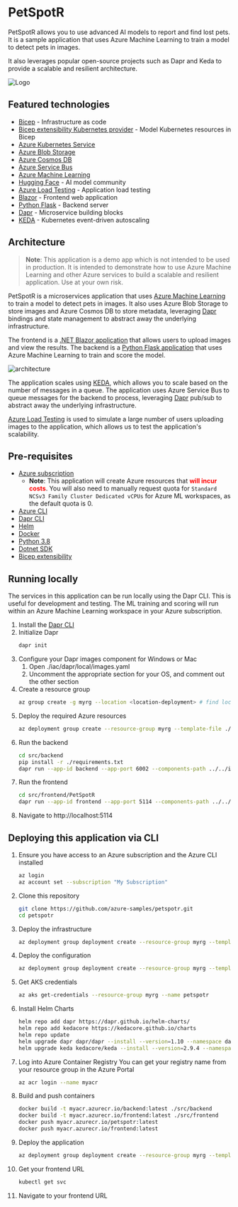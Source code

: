 # PetSpotR

PetSpotR allows you to use advanced AI models to report and find lost pets. It is a sample application that uses Azure Machine Learning to train a model to detect pets in images.

It also leverages popular open-source projects such as Dapr and Keda to provide a scalable and resilient architecture.

![Logo](./img/logo.svg)

## Featured technologies

- [Bicep](https://docs.microsoft.com/en-us/azure/azure-resource-manager/bicep/overview) - Infrastructure as code
- [Bicep extensibility Kubernetes provider](https://learn.microsoft.com/en-us/azure/azure-resource-manager/bicep/bicep-extensibility-kubernetes-provider) - Model Kubernetes resources in Bicep
- [Azure Kubernetes Service](https://docs.microsoft.com/en-us/azure/aks/intro-kubernetes)
- [Azure Blob Storage](https://docs.microsoft.com/en-us/azure/storage/blobs/storage-blobs-introduction)
- [Azure Cosmos DB](https://docs.microsoft.com/en-us/azure/cosmos-db/introduction)
- [Azure Service Bus](https://docs.microsoft.com/en-us/azure/service-bus-messaging/service-bus-messaging-overview)
- [Azure Machine Learning](https://learn.microsoft.com/en-us/azure/machine-learning/overview-what-is-azure-machine-learning)
- [Hugging Face](https://huggingface.co) - AI model community
- [Azure Load Testing](https://docs.microsoft.com/en-us/azure/load-testing/) - Application load testing
- [Blazor](https://dotnet.microsoft.com/apps/aspnet/web-apps/blazor) - Frontend web application
- [Python Flask](https://pypi.org/project/Flask/) - Backend server
- [Dapr](https://dapr.io) - Microservice building blocks
- [KEDA](https://keda.sh) - Kubernetes event-driven autoscaling

## Architecture

> **Note**: This application is a demo app which is not intended to be used in production. It is intended to demonstrate how to use Azure Machine Learning and other Azure services to build a scalable and resilient application. Use at your own risk.

PetSpotR is a microservices application that uses [Azure Machine Learning](https://learn.microsoft.com/en-us/azure/machine-learning/overview-what-is-azure-machine-learning) to train a model to detect pets in images. It also uses Azure Blob Storage to store images and Azure Cosmos DB to store metadata, leveraging [Dapr](https://dapr.io) bindings and state management to abstract away the underlying infrastructure.

The frontend is a [.NET Blazor application](https://learn.microsoft.com/en-us/aspnet/core/blazor/?view=aspnetcore-7.0) that allows users to upload images and view the results. The backend is a [Python Flask application](https://pypi.org/project/Flask/) that uses Azure Machine Learning to train and score the model.

![architecture](./img/architecture.png)

The application scales using [KEDA](https://keda.sh), which allows you to scale based on the number of messages in a queue. The application uses Azure Service Bus to queue messages for the backend to process, leveraging [Dapr](https://dapr.io) pub/sub to abstract away the underlying infrastructure.

[Azure Load Testing](https://learn.microsoft.com/en-us/azure/load-testing/overview-what-is-azure-load-testing) is used to simulate a large number of users uploading images to the application, which allows us to test the application's scalability.

## Pre-requisites

- [Azure subscription](https://azure.microsoft.com/free/)
  - **Note**: This application will create Azure resources that <font color=red>**will incur costs**</font>. You will also need to manually request quota for `Standard NCSv3 Family Cluster Dedicated vCPUs` for Azure ML workspaces, as the default quota is 0.
- [Azure CLI](https://docs.microsoft.com/cli/azure/install-azure-cli)
- [Dapr CLI](https://docs.dapr.io/getting-started/install-dapr-cli/)
- [Helm](https://helm.sh/docs/intro/install/)
- [Docker](https://docs.docker.com/get-docker/)
- [Python 3.8](https://www.python.org/downloads/)
- [Dotnet SDK](https://dotnet.microsoft.com/download/dotnet/)
- [Bicep extensibility](https://learn.microsoft.com/en-us/azure/azure-resource-manager/bicep/bicep-extensibility-kubernetes-provider#enable-the-preview-feature)

## Running locally

The services in this application can be run locally using the Dapr CLI. This is useful for development and testing. The ML training and scoring will run within an Azure Machine Learning workspace in your Azure subscription.

1. Install the [Dapr CLI](https://docs.dapr.io/getting-started/install-dapr-cli/)
1. Initialize Dapr
   ```bash
   dapr init
   ```
1. Configure your Dapr images component for Windows or Mac
   1. Open ./iac/dapr/local/images.yaml
   1. Uncomment the appropriate section for your OS, and comment out the other section
1. Create a resource group
   ```bash
   az group create -g myrg --location <location-deployment> # find locations with az account list-locations
   ```
3. Deploy the required Azure resources
   ```bash
   az deployment group create --resource-group myrg --template-file ./iac/infra.bicep --parameters mode=dev
   ```
1. Run the backend
   ```bash
   cd src/backend
   pip install -r ./requirements.txt
   dapr run --app-id backend --app-port 6002 --components-path ../../iac/dapr/local -- python app.py
   ```
1. Run the frontend
   ```bash
   cd src/frontend/PetSpotR
   dapr run --app-id frontend --app-port 5114 --components-path ../../../iac/dapr/local -- dotnet watch
   ```
1. Navigate to http://localhost:5114

## Deploying this application via CLI

1. Ensure you have access to an Azure subscription and the Azure CLI installed
   ```bash
   az login
   az account set --subscription "My Subscription"
   ```
1. Clone this repository
   ```bash
   git clone https://github.com/azure-samples/petspotr.git
   cd petspotr
   ```
1. Deploy the infrastructure
   ```bash
   az deployment group deployment create --resource-group myrg --template-file ./iac/infra.json
   ```
1. Deploy the configuration
   ```bash
   az deployment group deployment create --resource-group myrg --template-file ./iac/config.json
   ```
1. Get AKS credentials
   ```bash
   az aks get-credentials --resource-group myrg --name petspotr
   ```
1. Install Helm Charts
   ```bash
   helm repo add dapr https://dapr.github.io/helm-charts/
   helm repo add kedacore https://kedacore.github.io/charts
   helm repo update
   helm upgrade dapr dapr/dapr --install --version=1.10 --namespace dapr-system --create-namespace --wait
   helm upgrade keda kedacore/keda --install --version=2.9.4 --namespace keda --create-namespace --wait
   ```
1. Log into Azure Container Registry
   You can get your registry name from your resource group in the Azure Portal
   ```bash
   az acr login --name myacr
   ```
1. Build and push containers
   ```bash
   docker build -t myacr.azurecr.io/backend:latest ./src/backend
   docker build -t myacr.azurecr.io/frontend:latest ./src/frontend
   docker push myacr.azurecr.io/petspotr:latest
   docker push myacr.azurecr.io/frontend:latest
   ```
1. Deploy the application
   ```bash
   az deployment group deployment create --resource-group myrg --template-file ./iac/app.json
   ```
1. Get your frontend URL
   ```bash
   kubectl get svc
   ```
1. Navigate to your frontend URL
